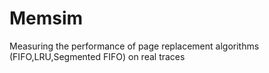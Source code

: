 # Memsim
Measuring the performance of page replacement algorithms (FIFO,LRU,Segmented FIFO) on real traces 
